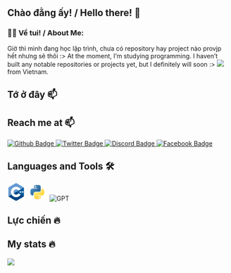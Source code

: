 ## Chào đằng ấy! / Hello there! 👋

### :man_technologist: Về tui! / About Me:

Giờ thì mình đang học lập trình, chưa có repository hay project nào provjp hết nhưng sẽ thôi :>
At the moment, I’m studying programming. I haven’t built any notable repositories or projects yet, but I definitely will soon :>
<img src="https://media.giphy.com/media/WUlplcMpOCEmTGBtBW/giphy.gif" width="30">
from Vietnam.

## Tớ ở đây :mailbox:
## Reach me at :mailbox:

<div id="badges">
  <a href="https://github.com/YueInvincible">
    <img src="https://img.shields.io/badge/YueInvincible-181717?style=for-the-badge&logo=github&logoColor=white" alt="Github Badge"/>
  </a>
  <a href="https://x.com/YueBatBai">
    <img src="https://img.shields.io/badge/@YUEBATBAI-blue?style=for-the-badge&logo=twitter&logoColor=white" alt="Twitter Badge"/>
  </a>
  <a href="#">
    <img src="https://img.shields.io/badge/yueinv-5865F2?style=for-the-badge&logo=discord&logoColor=white" alt="Discord Badge"/>
  </a>
  <a href="https://www.facebook.com/ToLaYue/">
    <img src="https://img.shields.io/badge/Yue-1877F2?style=for-the-badge&logo=facebook&logoColor=white" alt="Facebook Badge"/>
  </a>
</div>

## Languages and Tools :hammer_and_wrench:

<div>
  <img src="https://github.com/devicons/devicon/blob/master/icons/cplusplus/cplusplus-original.svg" title="C++" alt="C++" width="40" height="40"/>&nbsp;
  <img src="https://github.com/devicons/devicon/blob/master/icons/python/python-original.svg" title="Python" alt="Python" width="40" height="40"/>&nbsp;
  <img src="https://freelogopng.com/images/all_img/1681039084chatgpt-icon.png" title="VibeCode Final Boss" alt="GPT" width="40" height="40"/>&nbsp;
</div>

## Lực chiến :fire:
## My stats :fire:

<a href="#">
    <img align="center" src="https://github-readme-stats.vercel.app/api/top-langs/?username=yueinvincible&layout=compact&theme=vision-friendly-dark" />
  </a>
</div>
